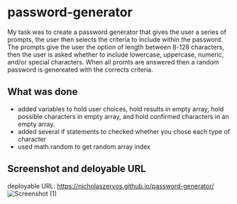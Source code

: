 # password-generator

My task was to create a password generator that gives the user a series of prompts, the user then selects the criteria to include within the password.
The prompts give the user the option of length between 8-128 characters, then the user is asked whether to include lowercase, uppercase, numeric, and/or special characters.
When all promts are answered then a random password is genereated with the corrects criteria.

## What was done
* added variables to hold user choices, hold results in empty array, hold possible characters in empty array, and hold confirmed characters in an empty array.
* added several if statements to checked whether you chose each type of character
* used math.random to get random array index

## Screenshot and deloyable URL
deployable URL: https://nicholaszervos.github.io/password-generator/
![Screenshot (1)](https://user-images.githubusercontent.com/105948652/175438961-9b9caecb-81ec-44d2-ad9c-e9c6b72c26b1.png)
